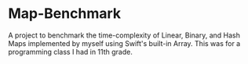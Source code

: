 # Map-Benchmark

A project to benchmark the time-complexity of Linear, Binary, and Hash Maps implemented by myself using Swift's built-in Array. This was for a programming class I had in 11th grade.
